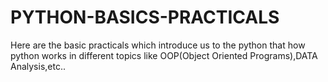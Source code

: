 # PYTHON-BASICS-PRACTICALS
Here are the basic practicals which introduce us to the python that how python works in different topics like OOP(Object Oriented Programs),DATA Analysis,etc..
